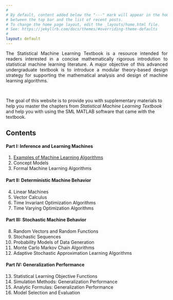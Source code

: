 ```yaml
---
#
# By default, content added below the "---" mark will appear in the home page
# between the top bar and the list of recent posts.
# To change the home page layout, edit the _layouts/home.html file.
# See: https://jekyllrb.com/docs/themes/#overriding-theme-defaults
#
layout: default
---
```

<div style="text-align: justify"> 
The Statistical Machine Learning Textbook is a resource intended for readers interested in a concise mathematically rigorous introdution to statistical machine learning literature. A major objective of this advanced undergraduate textbook is to introduce a modular theory-based design strategy for supporting the mathematical analysis and design of machine learning algorithms.
</div>

&nbsp;

The goal of this website is to provide you with supplementary materials to help you master the chapters from *Statistical Machine Learning Textbook* and help you with using the SML MATLAB software that came with the textbook. 
&nbsp;

## Contents 

#### Part I: Inference and Learning Machines 
  1. [Examples of Machine Learning Algorithms](https://statisticalmachinelearning.github.io/machine-learning-example-algorithms/)
  2. Concept Models 
  3. Formal Machine Learning Algorithms 
  
  #### Part II: Deterministic Machine Behavior 
  4. Linear Machines 
  5. Vector Calculus 
  6. Time Invariant Optimization Algorithms
  7. Time Varying Optimization Algorithms
  
  #### Part III: Stochastic Machine Behavior
  8. Random Vectors and Random Functions
  9. Stochastic Sequences 
  10. Probability Models of Data Generation 
  11. Monte Carlo Markov Chain Algorithms
  12. Adaptive Stochastic Approximation Learning Algorithms
  
   #### Part IV: Generalization Performance
  13. Statistical Learning Objective Functions 
  14. Simulation Methods: Generalization Performance 
  15. Analytic Formulas: Generalization Performance 
  16. Model Selection and Evaluation

